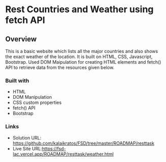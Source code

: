# Rest Countries and Weather using fetch API
## Overview

This is a basic website which lists all the major countries and also shows the exact weather of the location. It is built on HTML, CSS, Javascript, Bootstrap. Used DOM Maipulation for creating HTML elements and fetch() API to retrieve data from the resources given below.

### Built with

- HTML
- DOM Manipulation
- CSS custom properties
- fetch() API
- Bootstrap


### Links

- Solution URL: https://github.com/kalaikratos/FSD/tree/master/ROADMAP/resttask
- Live Site URL:https://fsd-lac.vercel.app/ROADMAP/resttask/weather.html


